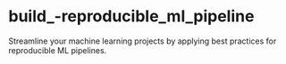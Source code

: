 # build_-reproducible_ml_pipeline
Streamline your machine learning projects by applying best practices for reproducible ML pipelines.

